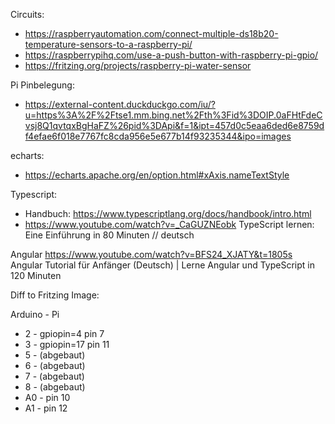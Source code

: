 
Circuits:
- https://raspberryautomation.com/connect-multiple-ds18b20-temperature-sensors-to-a-raspberry-pi/
- https://raspberrypihq.com/use-a-push-button-with-raspberry-pi-gpio/
- https://fritzing.org/projects/raspberry-pi-water-sensor

Pi Pinbelegung:
- https://external-content.duckduckgo.com/iu/?u=https%3A%2F%2Ftse1.mm.bing.net%2Fth%3Fid%3DOIP.0aFHtFdeCvsj8Q1qvtqxBgHaFZ%26pid%3DApi&f=1&ipt=457d0c5eaa6ded6e8759df4efae6f018e7767fc8cda956e5e677b14f93235344&ipo=images

echarts:
- https://echarts.apache.org/en/option.html#xAxis.nameTextStyle

Typescript:
- Handbuch: https://www.typescriptlang.org/docs/handbook/intro.html
- https://www.youtube.com/watch?v=_CaGUZNEobk TypeScript lernen: Eine Einführung in 80 Minuten // deutsch

Angular
https://www.youtube.com/watch?v=BFS24_XJATY&t=1805s  Angular Tutorial für Anfänger (Deutsch) | Lerne Angular und TypeScript in 120 Minuten
  

Diff to Fritzing Image:

Arduino -  Pi
- 2       -  gpiopin=4    pin 7
- 3       -  gpiopin=17   pin 11
- 5       -  (abgebaut)
- 6       -  (abgebaut)
- 7       -  (abgebaut)
- 8       -  (abgebaut)
- A0      -  pin 10
- A1      -  pin 12